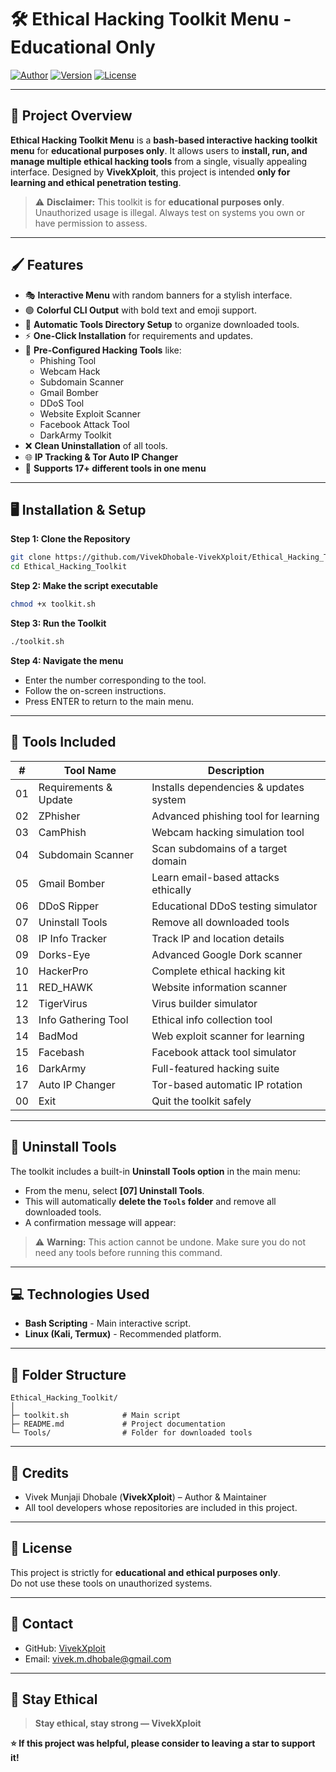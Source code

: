 # 🛠️ Ethical Hacking Toolkit Menu - Educational Only

[![Author](https://img.shields.io/badge/Author-VivekXploit-blue?style=for-the-badge)](https://github.com/VivekDhobale-VivekXploit)
[![Version](https://img.shields.io/badge/Version-V1.0-green?style=for-the-badge)](https://github.com/VivekDhobale-VivekXploit)
[![License](https://img.shields.io/badge/License-Educational-orange?style=for-the-badge)](https://github.com/VivekDhobale-VivekXploit)

---

## 🎨 Project Overview

**Ethical Hacking Toolkit Menu** is a **bash-based interactive hacking toolkit menu** for **educational purposes only**. It allows users to **install, run, and manage multiple ethical hacking tools** from a single, visually appealing interface. Designed by **VivekXploit**, this project is intended **only for learning and ethical penetration testing**.

> ⚠️ **Disclaimer:** This toolkit is for **educational purposes only**. Unauthorized usage is illegal. Always test on systems you own or have permission to assess.

---

## 🖌️ Features

- 🎭 **Interactive Menu** with random banners for a stylish interface.
- 🟢 **Colorful CLI Output** with bold text and emoji support.
- 📂 **Automatic Tools Directory Setup** to organize downloaded tools.
- ⚡ **One-Click Installation** for requirements and updates.
- 🔧 **Pre-Configured Hacking Tools** like:
  - Phishing Tool
  - Webcam Hack
  - Subdomain Scanner
  - Gmail Bomber
  - DDoS Tool
  - Website Exploit Scanner
  - Facebook Attack Tool
  - DarkArmy Toolkit
- ❌ **Clean Uninstallation** of all tools.
- 🌐 **IP Tracking & Tor Auto IP Changer**
- 🧰 **Supports 17+ different tools in one menu**

---

## 🖥️ Installation & Setup

**Step 1: Clone the Repository**
```bash
git clone https://github.com/VivekDhobale-VivekXploit/Ethical_Hacking_Toolkit.git
cd Ethical_Hacking_Toolkit
```

**Step 2: Make the script executable**
```bash
chmod +x toolkit.sh
```

**Step 3: Run the Toolkit**
```bash
./toolkit.sh
```

**Step 4: Navigate the menu**
- Enter the number corresponding to the tool.
- Follow the on-screen instructions.
- Press ENTER to return to the main menu.

---

## 🔧 Tools Included

| #  | Tool Name | Description |
|----|-----------|-------------|
| 01 | Requirements & Update | Installs dependencies & updates system |
| 02 | ZPhisher | Advanced phishing tool for learning |
| 03 | CamPhish | Webcam hacking simulation tool |
| 04 | Subdomain Scanner | Scan subdomains of a target domain |
| 05 | Gmail Bomber | Learn email-based attacks ethically |
| 06 | DDoS Ripper | Educational DDoS testing simulator |
| 07 | Uninstall Tools | Remove all downloaded tools |
| 08 | IP Info Tracker | Track IP and location details |
| 09 | Dorks-Eye | Advanced Google Dork scanner |
| 10 | HackerPro | Complete ethical hacking kit |
| 11 | RED_HAWK | Website information scanner |
| 12 | TigerVirus | Virus builder simulator |
| 13 | Info Gathering Tool | Ethical info collection tool |
| 14 | BadMod | Web exploit scanner for learning |
| 15 | Facebash | Facebook attack tool simulator |
| 16 | DarkArmy | Full-featured hacking suite |
| 17 | Auto IP Changer | Tor-based automatic IP rotation |
| 00 | Exit | Quit the toolkit safely |

---
## 🧹 Uninstall Tools

The toolkit includes a built-in **Uninstall Tools option** in the main menu:

- From the menu, select **[07] Uninstall Tools**.
- This will automatically **delete the `Tools` folder** and remove all downloaded tools.
- A confirmation message will appear:

> ⚠️ **Warning:** This action cannot be undone. Make sure you do not need any tools before running this command.
---

## 💻 Technologies Used

- **Bash Scripting** - Main interactive script.
- **Linux (Kali, Termux)** - Recommended platform.

---

## 📂 Folder Structure

```
Ethical_Hacking_Toolkit/
│
├─ toolkit.sh            # Main script
├─ README.md             # Project documentation
└─ Tools/                # Folder for downloaded tools
```

---

## 🌟 Credits

- Vivek Munjaji Dhobale (**VivekXploit**) – Author & Maintainer  
- All tool developers whose repositories are included in this project.

---

## 📜 License

This project is strictly for **educational and ethical purposes only**.  
Do not use these tools on unauthorized systems.

---

## 💬 Contact

- GitHub: [VivekXploit](https://github.com/Vivek-Dhobale)  
- Email: vivek.m.dhobale@gmail.com

---

## 🚀 Stay Ethical

> **Stay ethical, stay strong — VivekXploit**

**⭐ If this project was helpful, please consider to leaving a **star** to support it!**

